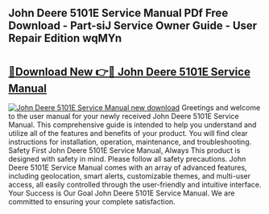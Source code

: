 ## John Deere 5101E Service Manual PDf Free Download - Part-siJ Service Owner Guide - User Repair Edition wqMYn

# <h2><a href="http://bc89588.oget.top/?id=John+Deere+5101E+Service+Manual">🔗Download New 👉🔴 John Deere 5101E Service Manual</a></h2>

[![John Deere 5101E Service Manual new download](https://i.imgur.com/5g1atiW.png)](http://bc89588.oget.top/?id=John+Deere+5101E+Service+Manual)
Greetings and welcome to the user manual for your newly received John Deere 5101E Service Manual. This comprehensive guide is intended to help you understand and utilize all of the features and benefits of your product. You will find clear instructions for installation, operation, maintenance, and troubleshooting. Safety First John Deere 5101E Service Manual, Always This product is designed with safety in mind. Please follow all safety precautions. John Deere 5101E Service Manual comes with an array of advanced features, including geolocation, smart alerts, customizable themes, and multi-user access, all easily controlled through the user-friendly and intuitive interface. Your Success is Our Goal John Deere 5101E Service Manual. We are committed to ensuring your complete satisfaction.

